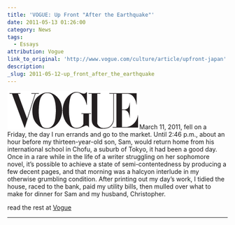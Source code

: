 ```yaml
---
title: 'VOGUE: Up Front "After the Earthquake"'
date: 2011-05-13 01:26:00
category: News
tags:
  - Essays
attribution: Vogue
link_to_original: 'http://www.vogue.com/culture/article/upfront-japan'
description:
_slug: 2011-05-12-up_front_after_the_earthquake
---
```



![](/uploads/vogue.png)March 11, 2011, fell on a Friday, the day I run errands and go to the market. Until 2:46 p.m., about an hour before my thirteen-year-old son, Sam, would return home from his international school in Chofu, a suburb of Tokyo, it had been a good day. Once in a rare while in the life of a writer struggling on her sophomore novel, it’s possible to achieve a state of semi-contentedness by producing a few decent pages, and that morning was a halcyon interlude in my otherwise grumbling condition. After printing out my day’s work, I tidied the house, raced to the bank, paid my utility bills, then mulled over what to make for dinner for Sam and my husband, Christopher.

read the rest at [Vogue](http://www.vogue.com/culture/article/upfront-japan/)

---